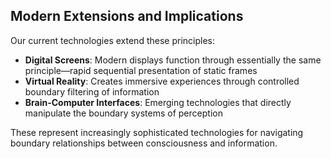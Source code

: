 ## Modern Extensions and Implications

Our current technologies extend these principles:

- **Digital Screens**: Modern displays function through essentially the same principle—rapid sequential presentation of static frames
- **Virtual Reality**: Creates immersive experiences through controlled boundary filtering of information
- **Brain-Computer Interfaces**: Emerging technologies that directly manipulate the boundary systems of perception

These represent increasingly sophisticated technologies for navigating boundary relationships between consciousness and information.